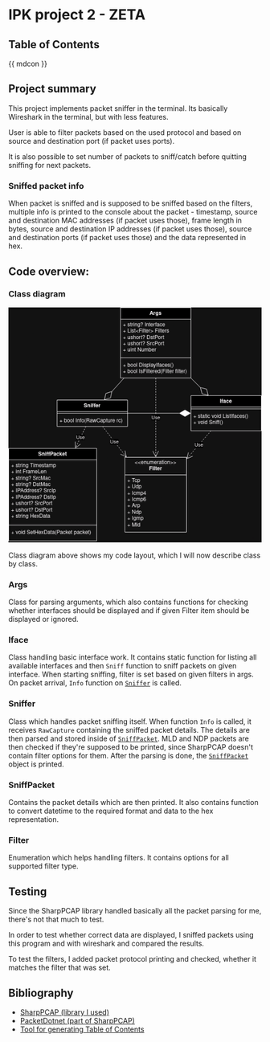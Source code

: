 # IPK project 2 - ZETA

## Table of Contents
{{ mdcon }}

## Project summary
This project implements packet sniffer in the terminal. Its basically Wireshark
in the terminal, but with less features.

User is able to filter packets based on the used protocol and based on source
and destination port (if packet uses ports).

It is also possible to set number of packets to sniff/catch before quitting
sniffing for next packets.

### Sniffed packet info
When packet is sniffed and is supposed to be sniffed based on the filters,
multiple info is printed to the console about the packet - timestamp, source
and destination MAC addresses (if packet uses those), frame length in bytes,
source and destination IP addresses (if packet uses those), source and
destination ports (if packet uses those) and the data represented in hex.

## Code overview:

### Class diagram
![Class diagram](ipk2-cd.drawio.png)

Class diagram above shows my code layout, which I will now describe class by
class.

### Args
Class for parsing arguments, which also contains functions for checking whether
interfaces should be displayed and if given Filter item should be displayed or
ignored.

### Iface
Class handling basic interface work. It contains static function for listing
all available interfaces and then `Sniff` function to sniff packets on given
interface. When starting sniffing, filter is set based on given filters in
args. On packet arrival, `Info` function on [`Sniffer`](#sniffer) is called.

### Sniffer
Class which handles packet sniffing itself. When function `Info` is called, it
receives `RawCapture` containing the sniffed packet details. The details are
then parsed and stored inside of [`SniffPacket`](#sniffpacket). MLD and NDP
packets are then checked if they're supposed to be printed, since SharpPCAP
doesn't contain filter options for them. After the parsing is done, the
[`SniffPacket`](#sniffpacket) object is printed.

### SniffPacket
Contains the packet details which are then printed. It also contains function
to convert datetime to the required format and data to the hex representation.

### Filter
Enumeration which helps handling filters. It contains options for all supported
filter type.

## Testing
Since the SharpPCAP library handled basically all the packet parsing for me,
there's not that much to test.

In order to test whether correct data are displayed, I sniffed packets using
this program and with wireshark and compared the results.

To test the filters, I added packet protocol printing and checked, whether it
matches the filter that was set.

## Bibliography
- [SharpPCAP (library I used)](https://github.com/dotpcap/sharppcap)
- [PacketDotnet (part of SharpPCAP)](https://github.com/dotpcap/packetnet)
- [Tool for generating Table of Contents](https://github.com/Martan03/mdcon)
